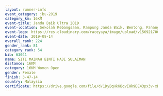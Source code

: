 ```yaml
---
layout: runner-info 
event_category: jbu-2019 
category_km: 16KM 
event-title: Janda Baik Ultra 2019
event-location: Sekolah Kebangsaan, Kampung Janda Baik, Bentong, Pahang, Malaysia 
event-logo: https://res.cloudinary.com/raceyaya/image/upload/v1569217009/logo/janda-baik_vch1pc.jpg 
event-date: 2019-09-14 
overall_rank: 224
gender_rank: 81
category_rank: 54
bib: 63041
name: SITI MAZNAH BINTI HAJI SULAIMAN
distance: 16KM
category: 16KM Women Open
gender: Female
finish: 3-47-14
country: Malaysia
certificate: https://drive.google.com/file/d/1DyBqHkKBqvIHk9BE43px3v-xDJEPxH5i/view?usp=sharing
---
```

